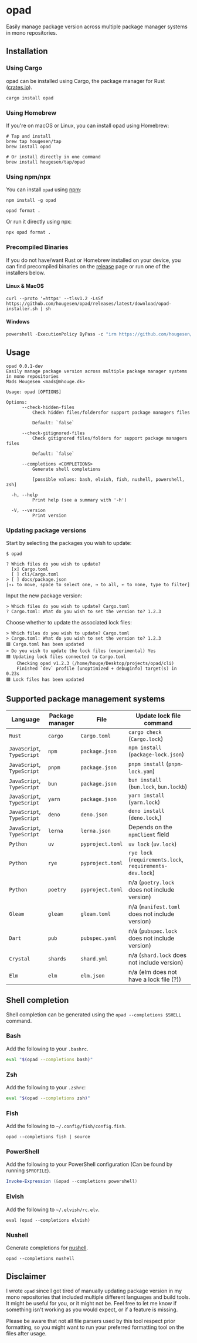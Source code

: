 # opad

Easily manage package version across multiple package manager systems in mono repositories.

## Installation

### Using Cargo

opad can be installed using Cargo, the package manager for Rust ([crates.io](https://crates.io/crates/opad)).

```shell
cargo install opad
```

### Using Homebrew

If you're on macOS or Linux, you can install opad using Homebrew:

```shell
# Tap and install
brew tap hougesen/tap
brew install opad

# Or install directly in one command
brew install hougesen/tap/opad
```

### Using npm/npx

You can install `opad` using [npm](https://www.npmjs.com/package/opad):

```shell
npm install -g opad

opad format .
```

Or run it directly using npx:

```shell
npx opad format .
```

### Precompiled Binaries

If you do not have/want Rust or Homebrew installed on your device, you can find precompiled binaries on the [release](https://github.com/hougesen/opad/releases) page or run one of the installers below.

#### Linux & MacOS

```shell
curl --proto '=https' --tlsv1.2 -LsSf https://github.com/hougesen/opad/releases/latest/download/opad-installer.sh | sh
```

#### Windows

```powershell
powershell -ExecutionPolicy ByPass -c "irm https://github.com/hougesen/opad/releases/latest/download/opad-installer.ps1 | iex"
```

## Usage

<!-- START_SECTION:base-command-help -->

```
opad 0.0.1-dev
Easily manage package version across multiple package manager systems in mono repositories
Mads Hougesen <mads@mhouge.dk>

Usage: opad [OPTIONS]

Options:
      --check-hidden-files
          Check hidden files/foldersfor support package managers files

          Default: `false`

      --check-gitignored-files
          Check gitignored files/folders for support package managers files

          Default: `false`

      --completions <COMPLETIONS>
          Generate shell completions

          [possible values: bash, elvish, fish, nushell, powershell, zsh]

  -h, --help
          Print help (see a summary with '-h')

  -V, --version
          Print version
```

<!-- END_SECTION:base-command-help -->

### Updating package versions

Start by selecting the packages you wish to update:

```
$ opad

? Which files do you wish to update?
  [x] Cargo.toml
  [ ] cli/Cargo.toml
> [ ] docs/package.json
[↑↓ to move, space to select one, → to all, ← to none, type to filter]
```

Input the new package version:

```
> Which files do you wish to update? Cargo.toml
? Cargo.toml: What do you wish to set the version to? 1.2.3
```

Choose whether to update the associated lock files:

```
> Which files do you wish to update? Cargo.toml
> Cargo.toml: What do you wish to set the version to? 1.2.3
🟩 Cargo.toml has been updated
> Do you wish to update the lock files (experimental) Yes
🟦 Updating lock files connected to Cargo.toml
    Checking opad v1.2.3 (/home/houge/Desktop/projects/opad/cli)
    Finished `dev` profile [unoptimized + debuginfo] target(s) in 0.23s
🟩 Lock files has been updated
```

## Supported package management systems

| Language                   | Package manager | File             | Update lock file command                                  |
| -------------------------- | --------------- | ---------------- | --------------------------------------------------------- |
| `Rust`                     | `cargo`         | `Cargo.toml`     | `cargo check` (`Cargo.lock`)                              |
| `JavaScript`, `TypeScript` | `npm`           | `package.json`   | `npm install` (`package-lock.json`)                       |
| `JavaScript`, `TypeScript` | `pnpm`          | `package.json`   | `pnpm install` (`pnpm-lock.yam`)                          |
| `JavaScript`, `TypeScript` | `bun`           | `package.json`   | `bun install` (`bun.lock`, `bun.lockb`)                   |
| `JavaScript`, `TypeScript` | `yarn`          | `package.json`   | `yarn install` (`yarn.lock`)                              |
| `JavaScript`, `TypeScript` | `deno`          | `deno.json`      | `deno install` (`deno.lock`,)                             |
| `JavaScript`, `TypeScript` | `lerna`         | `lerna.json`     | Depends on the `npmClient` field                          |
| `Python`                   | `uv`            | `pyproject.toml` | `uv lock` (`uv.lock`)                                     |
| `Python`                   | `rye`           | `pyproject.toml` | `rye lock` (`requirements.lock`, `requirements-dev.lock`) |
| `Python`                   | `poetry`        | `pyproject.toml` | n/a (`poetry.lock` does not include version)              |
| `Gleam`                    | `gleam`         | `gleam.toml`     | n/a (`manifest.toml` does not include version)            |
| `Dart`                     | `pub`           | `pubspec.yaml`   | n/a (`pubspec.lock` does not include version)             |
| `Crystal`                  | `shards`        | `shard.yml`      | n/a (`shard.lock` does not include version)               |
| `Elm`                      | `elm`           | `elm.json`       | n/a (elm does not have a lock file (?))                   |

## Shell completion

Shell completion can be generated using the `opad --completions $SHELL` command.

### Bash

Add the following to your `.bashrc`.

```bash
eval "$(opad --completions bash)"
```

### Zsh

Add the following to your `.zshrc`:

```zsh
eval "$(opad --completions zsh)"
```

### Fish

Add the following to `~/.config/fish/config.fish`.

```fish
opad --completions fish | source
```

### PowerShell

Add the following to your PowerShell configuration (Can be found by running `$PROFILE`).

```powershell
Invoke-Expression (&opad --completions powershell)
```

### Elvish

Add the following to `~/.elvish/rc.elv`.

```elvish
eval (opad --completions elvish)
```

### Nushell

Generate completions for [nushell](https://github.com/nushell/nushell).

```nushell
opad --completions nushell
```

## Disclaimer

I wrote `opad` since I got tired of manually updating package version in my mono repositories that included multiple different languages and build tools. It might be useful for you, or it might not be. Feel free to let me know if something isn't working as you would expect, or if a feature is missing.

Please be aware that not all file parsers used by this tool respect prior formatting, so you might want to run your preferred formatting tool on the files after usage.
